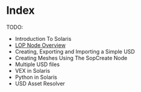 # Index

TODO:

- Introduction To Solaris
- [LOP Node Overview](./node_overview.md)
- Creating, Exporting and Importing a Simple USD
- Creating Meshes Using The SopCreate Node
- Multiple USD files
- VEX in Solaris
- Python in Solaris
- USD Asset Resolver